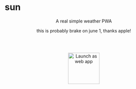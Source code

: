 <h1>sun</h1>
<p align="center">
A real simple weather PWA
</p>
<p align="center">
this is probably brake on june 1, thanks apple!
</p>
<br>
<br>
<p align="center">
<a href="https://sun.darcylf.me"><img alt="Launch as web app" src="https://cdn.darcylf.me/pwa.png" height="100"></a>
</p>
